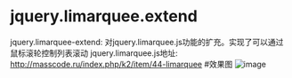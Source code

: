 # jquery.limarquee.extend
jquery.limarquee-extend: 对jquery.limarquee.js功能的扩充。实现了可以通过鼠标滚轮控制列表滚动
jquery.limarquee.js地址: http://masscode.ru/index.php/k2/item/44-limarquee
#效果图
![image](https://github.com/super-Sun/jquery.limarquee.extend/gif/mousewheel.gif)

